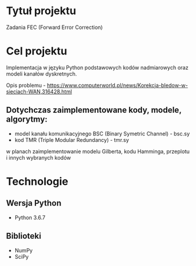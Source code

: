 # Tytuł projektu
Zadania FEC (Forward Error Correction)

# Cel projektu
Implementacja w języku Python podstawowych kodów nadmiarowych oraz modeli kanałów dyskretnych.

Opis problemu - https://www.computerworld.pl/news/Korekcja-bledow-w-sieciach-WAN,316428.html

## Dotychczas zaimplementowane kody, modele, algorytmy:
* model kanału komunikacyjnego BSC (Binary Symetric Channel) - bsc.sy
* kod TMR (Triple Modular Redundancy) - tmr.sy

w planach zaimplementowanie modelu Gilberta, kodu Hamminga, przeplotu i innych wybranych kodów

# Technologie

## Wersja Python
* Python 3.6.7

## Biblioteki
* NumPy
* SciPy
